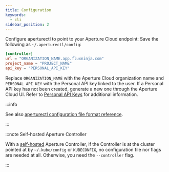 ```yaml
---
title: Configuration
keywords:
  - cli
sidebar_position: 2
---
```


Configure aperturectl to point to your Aperture Cloud endpoint: Save the
following as `~/.aperturectl/config`:

```toml
[controller]
url = "ORGANIZATION_NAME.app.fluxninja.com"
project_name = "PROJECT_NAME"
api_key = "PERSONAL_API_KEY"
```

Replace `ORGANIZATION_NAME` with the Aperture Cloud organization name and
`PERSONAL_API_KEY` with the Personal API key linked to the user. If a Personal
API key has not been created, generate a new one through the Aperture Cloud UI.
Refer to [Personal API Keys][api-keys] for additional information.

:::info

See also [aperturectl configuration file format reference][aperturectl-config].

:::

:::note Self-hosted Aperture Controller

With a [self-hosted][self-hosted] Aperture Controller, if the Controller is at
the cluster pointed at by `~/.kube/config` or `KUBECONFIG`, no configuration
file nor flags are needed at all. Otherwise, you need the `--controller` flag.

:::

[self-hosted]: /get-started/self-hosting/self-hosting.md
[aperturectl-config]: /reference/configuration/aperturectl.md
[api-keys]: /get-started/aperture-cloud/personal-api-keys.md

